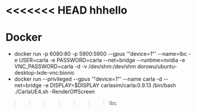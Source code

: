 <<<<<<< HEAD
hhhello
=======
# Docker 
- docker run -p 6080:80 -p 5900:5900 --gpus '"device=1"' --name=lbc -e USER=carla -e PASSWORD=carla --net=bridge --runtime=nvidia -e VNC_PASSWORD=carla -d -v /dev/shm:/dev/shm dorowu/ubuntu-desktop-lxde-vnc:bionic
- docker run --privileged --gpus '"device=1"' --name carla -d --net=bridge -e DISPLAY=$DISPLAY carlasim/carla:0.9.13 /bin/bash ./CarlaUE4.sh -RenderOffScreen
>>>>>>> lbc

